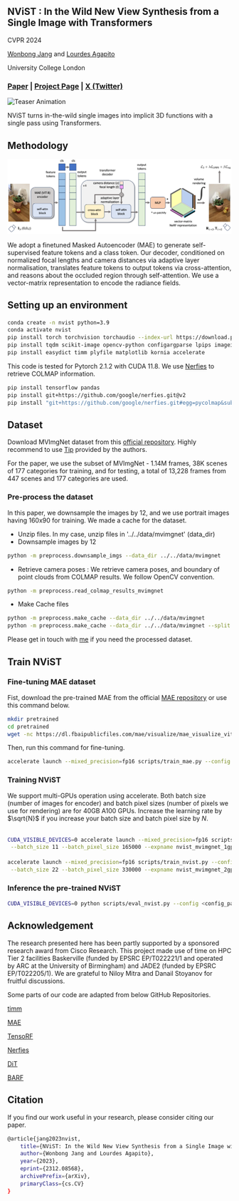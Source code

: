 
## NViST : In the Wild New View Synthesis from a Single Image with Transformers

CVPR 2024

[Wonbong Jang](https://wbjang.github.io/) and [Lourdes Agapito](https://scholar.google.com/citations?view_op=list_works&hl=en&hl=en&user=IRMX4-4AAAAJ&sortby=pubdate)

University College London

### [Paper](https://arxiv.org/abs/2312.08568) | [Project Page](https://wbjang.github.io/nvist_webpage) | [X (Twitter)](https://twitter.com/wbjang11/status/1765453564782997833)
![Teaser Animation](media/teaser_nvist.gif)

NViST turns in-the-wild single images into implicit 3D functions with a single pass using Transformers.

## Methodology

![Methodology](media/methodology.png)

We adopt a finetuned Masked Autoencoder (MAE) to generate self-supervised feature tokens and a class token. 
Our decoder, conditioned on normalized focal lengths and camera distances via adaptive layer normalisation, 
translates feature tokens to output tokens via cross-attention, and reasons about the occluded region through self-attention.
We use a vector-matrix representation to encode the radiance fields. 

## Setting up an environment

```sh 
conda create -n nvist python=3.9
conda activate nvist
pip install torch torchvision torchaudio --index-url https://download.pytorch.org/whl/cu118
pip install tqdm scikit-image opencv-python configargparse lpips imageio-ffmpeg lpips tensorboard torch_efficient_distloss
pip install easydict timm plyfile matplotlib kornia accelerate
```

This code is tested for Pytorch 2.1.2 with CUDA 11.8.
We use [Nerfies](https://github.com/google/nerfies) to retrieve COLMAP information.

```sh
pip install tensorflow pandas
pip install git+https://github.com/google/nerfies.git@v2
pip install "git+https://github.com/google/nerfies.git#egg=pycolmap&subdirectory=third_party/pycolmap"
```


## Dataset

Download MVImgNet dataset from this [official repository](https://github.com/GAP-LAB-CUHK-SZ/MVImgNet).
Highly recommend to use [Tip](https://docs.google.com/document/d/1krVb4B3rZw-0FaBBPS7c3SJKfqq5AVYTs2HN2LnlBPQ/edit#heading=h.2ukfzxh5c9pq) provided by the authors.

For the paper, we use the subset of MVImgNet - 1.14M frames, 38K scenes of 177 categories for training, and for testing, a total of 13,228 frames from 447 scenes and 177 categories are used. 


### Pre-process the dataset

In this paper, we downsample the images by 12, and we use portrait images having 160x90 for training. 
We made a cache for the dataset. 

* Unzip files. In my case, unzip files in '../../data/mvimgnet' (data_dir)
* Downsample images by 12 

```sh
python -m preprocess.downsample_imgs --data_dir ../../data/mvimgnet 
```

* Retrieve camera poses : We retrieve camera poses, and boundary of point clouds from COLMAP results. We follow OpenCV convention.

```sh
python -m preprocess.read_colmap_results_mvimgnet
```

* Make Cache files 

```sh
python -m preprocess.make_cache --data_dir ../../data/mvimgnet
python -m preprocess.make_cache --data_dir ../../data/mvimgnet --split test
```

Please get in touch with [me](mailto:won.jang1108@gmail.com) if you need the processed dataset.

## Train NViST

### Fine-tuning MAE dataset

Fist, download the pre-trained MAE from the official [MAE repository](https://github.com/facebookresearch/mae) or use this command below.

```sh
mkdir pretrained
cd pretrained
wget -nc https://dl.fbaipublicfiles.com/mae/visualize/mae_visualize_vit_base.pth
```

Then, run this command for fine-tuning.

```sh
accelerate launch --mixed_precision=fp16 scripts/train_mae.py --config configs/mvimgnet_mae.txt --apply_minus_one_to_one_norm False --expname mae_mvimgnet_imgnet
```

### Training NViST

We support multi-GPUs operation using accelerate. Both batch size (number of images for encoder) and batch pixel sizes (number of pixels we use for rendering) are for 40GB A100 GPUs. Increase the learning rate by $\sqrt{N}$ if you increase your batch size and batch pixel size by $N$.

```sh

CUDA_VISIBLE_DEVICES=0 accelerate launch --mixed_precision=fp16 scripts/train_nvist.py --config configs/mvimgnet_nvist.txt\
 --batch_size 11 --batch_pixel_size 165000 --expname nvist_mvimgnet_1gpu

accelerate launch --mixed_precision=fp16 scripts/train_nvist.py --config configs/mvimgnet_nvist.txt\
 --batch_size 22 --batch_pixel_size 330000 --expname nvist_mvimgnet_2gpus --lr_encoder_init 0.00006 --lr_decoder_init 0.0003 --lr_renderer_init 0.0003

```


### Inference the pre-trained NViST

```sh
CUDA_VISIBLE_DEVICES=0 python scripts/eval_nvist.py --config <config_path> --ckpt_dir <ckpt_path>
```



## Acknowledgement

The research presented here has been partly supported by a sponsored research award from Cisco Research. This project made use of time on HPC Tier 2 facilities Baskerville (funded by EPSRC EP/T022221/1 and operated by ARC at the University of Birmingham) and JADE2 (funded by EPSRC EP/T022205/1). We are grateful to Niloy Mitra and Danail Stoyanov for fruitful discussions.


Some parts of our code are adapted from below GitHub Repositories.

[timm](https://github.com/huggingface/pytorch-image-models)

[MAE](https://github.com/facebookresearch/mae)

[TensoRF](https://github.com/apchenstu/TensoRF)

[Nerfies](https://github.com/google/nerfies)

[DiT](https://github.com/facebookresearch/DiT) 

[BARF](https://github.com/chenhsuanlin/bundle-adjusting-NeRF)

## Citation

If you find our work useful in your research, please consider citing our paper.

```sh
@article{jang2023nvist,
    title={NViST: In the Wild New View Synthesis from a Single Image with Transformers}, 
    author={Wonbong Jang and Lourdes Agapito},
    year={2023},
    eprint={2312.08568},
    archivePrefix={arXiv},
    primaryClass={cs.CV}
}
```
